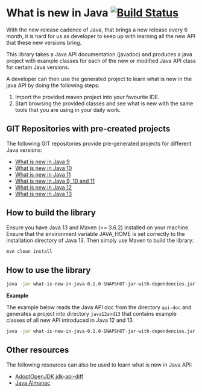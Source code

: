 # What is new in Java [![Build Status](https://travis-ci.org/weissreto/what-is-new-in-java.svg?branch=master)](https://travis-ci.org/weissreto/what-is-new-in-java)

With the new release cadence of Java, that brings a new release every 6 month, it is hard for us as developer to keep up with learning all the new API that these new versions bring.

This library takes a Java API documentation (javadoc) and produces a java project with example classes for each of the new or modified Java API class for certain Java versions.

A developer can then use the generated project to learn what is new in the java API by doing the following steps:
1. Import the provided maven project into your favourite IDE.
2. Start browsing the provided classes and see what is new with the same tools that you are using in your daily work.

## GIT Repositories with pre-created projects

The following GIT repositories provide pre-generated projects for different Java versions:

* [What is new in Java 9](https://github.com/weissreto/what-is-new-in-java-9)
* [What is new in Java 10](https://github.com/weissreto/what-is-new-in-java-10)
* [What is new in Java 11](https://github.com/weissreto/what-is-new-in-java-11)
* [What is new in Java 9, 10 and 11](https://github.com/weissreto/what-is-new-in-java-9-10-11)
* [What is new in Java 12](https://github.com/weissreto/what-is-new-in-java-12)
* [What is new in Java 13](https://github.com/weissreto/what-is-new-in-java-13)

## How to build the library

Ensure you have Java 13 and Maven (>= 3.6.2) installed on your machine. Ensure that the environment variable JAVA_HOME is set correctly to the installation directory of Java 13. Then simply use Maven to build the library:

```bash
mvn clean install
```

## How to use the library

```bash
java -jar what-is-new-in-java-0.1.0-SNAPSHOT-jar-with-dependencies.jar <path-to-java-api-doc> <output-path> <versions>
```

__Example__

The example below reads the Java API doc from the directory `api-doc` and generates a project into directory `java12and13` that contains example classes of all new API introduced in Java 12 and 13.
 
```bash
java -jar what-is-new-in-java-0.1.0-SNAPSHOT-jar-with-dependencies.jar api-doc java12and13 12 13
```

## Other resources

The following resources can also be used to learn what is new in Java API:

* [AdoptOpenJDK jdk-api-diff](https://github.com/AdoptOpenJDK/jdk-api-diff)
* [Java Almanac](https://github.com/marchof/java-almanac)

